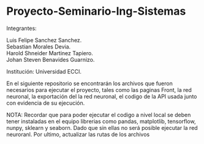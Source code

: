 # Proyecto-Seminario-Ing-Sistemas
Integrantes: 

Luis Felipe Sanchez Sanchez.  
Sebastian Morales Devia.  
Harold Shneider Martinez Tapiero.  
Johan Steven Benavides Guarnizo.    

Institución: Universidad ECCI.    

En el siguiente repositorio se encontrarán los archivos que fueron necesarios para ejecutar el proyecto, tales como las paginas Front, la red neuronal, la exportación del la red neuronal, el codigo de la API usada junto con evidencia de su ejecución.  

NOTA: Recordar que para poder ejecutar el codigo a nivel local se deben tener instaladas en el equipo librerias como pandas, matplotlib, tensorflow, nunpy, sklearn y seaborn. Dado que sin ellas no será posible ejecutar la red neuroranl. Por ultimo, actualizar las rutas de los archivos 
